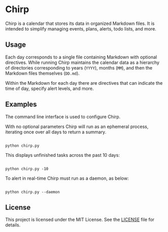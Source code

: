 # Chirp

Chirp is a calendar that stores its data in organized Markdown files. It is intended to simplify managing events, plans, alerts, todo lists, and more.

## Usage

Each day corresponds to a single file containing Markdown with optional directives. While running Chirp maintains the calendar data as a hierarchy of directories corresponding to years (`YYYY`), months (`MM`), and then the Markdown files themselves (`DD.md`).

Within the Markdown for each day there are directives that can indicate the time of day, specify alert levels, and more. 

## Examples

The command line interface is used to configure Chirp. 

With no optional parameters Chirp will run as an ephemeral process, iterating once over all days to return a summary.

```

python chirp.py

```

This displays unfinished tasks across the past 10 days:

```

python chirp.py -10  

```

To alert in real-time Chirp must run as a daemon, as below:

```

python chirp.py --daemon

```


## License

This project is licensed under the MIT License. See the [LICENSE](LICENSE) file for details.

